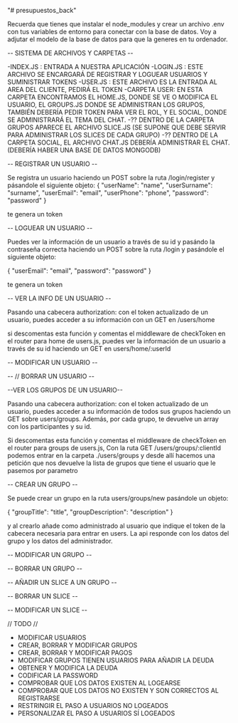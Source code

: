 "# presupuestos_back" 

Recuerda que tienes que instalar el node_modules y crear un archivo .env con tus variables de entorno para conectar con la base de datos. Voy a adjutar el modelo de la base de datos para que la generes en tu ordenador.


-- SISTEMA DE ARCHIVOS Y CARPETAS --

-INDEX.JS : ENTRADA A NUESTRA APLICACIÓN
-LOGIN.JS : ESTE ARCHIVO SE ENCARGARÁ DE REGISTRAR Y LOGUEAR USUARIOS Y SUMINISTRAR TOKENS
-USER.JS : ESTE ARCHIVO ES LA ENTRADA AL AREA DEL CLIENTE, PEDIRÁ EL TOKEN
-CARPETA USER: EN ESTA CARPETA ENCONTRAMOS EL HOME.JS, DONDE SE VE O MODIFICA EL USUARIO, EL GROUPS.JS DONDE SE ADMINISTRAN LOS GRUPOS, TAMBIÉN DEBERÍA PEDIR TOKEN PARA VER EL ROL, Y EL SOCIAL, DONDE SE ADMINISTRARÁ EL TEMA DEL CHAT. 
-?? DENTRO DE LA CARPETA GRUPOS APARECE EL ARCHIVO SLICE.JS (SE SUPONE QUE DEBE SERVIR PARA ADMINISTRAR LOS SLICES DE CADA GRUPO)
-?? DENTRO DE LA CARPETA SOCIAL, EL ARCHIVO CHAT.JS DEBERÍA ADMINISTRAR EL CHAT. (DEBERÍA HABER UNA BASE DE DATOS MONGODB)


-- REGISTRAR UN USUARIO --

Se registra un usuario haciendo un POST sobre la ruta /login/register y pásandole el siguiente objeto:
{
    "userName": "name",
    "userSurname": "surname",
    "userEmail": "email",
    "userPhone": "phone",
    "password": "password"
}

te genera un token

-- LOGUEAR UN USUARIO --

Puedes ver la información de un usuario a través de su id y pasándo la contraseña correcta haciendo un POST sobre la ruta /login y pasándole el siguiente objeto:

{
    "userEmail": "email",
    "password": "password"
}

te genera un token

-- VER LA INFO DE UN USUARIO --

Pasando una cabecera authorization: con el token actualizado de un usuario, puedes acceder a su información con un GET en /users/home

si descomentas esta función y comentas el middleware de checkToken en el router para home de users.js, puedes ver la información de un usuario a través de su id haciendo un GET en users/home/:userId


-- MODIFICAR UN USUARIO --

-- // BORRAR UN USUARIO --

--VER LOS GRUPOS DE UN USUARIO--

Pasando una cabecera authorization: con el token actualizado de un usuario, puedes acceder a su información de todos sus grupos haciendo un GET sobre users/groups. Además, por cada grupo, te devuelve un array con los participantes y su id.

Si descomentas esta función y comentas el middleware de checkToken en el router para groups de users.js, Con la ruta GET /users/groups/:clientId podemos entrar en la carpeta ./users/groups y desde allí hacemos una petición que nos devuelve la lista de grupos que tiene el usuario que le pasemos por parametro

-- CREAR UN GRUPO --

Se puede crear un grupo en la ruta users/groups/new pasándole un objeto:

{
    "groupTitle": "title",
    "groupDescription": "description"
}

y al crearlo añade como administrado al usuario que indique el token de la cabecera necesaria para entrar en users. La api responde con los datos del grupo y los datos del administrador.

-- MODIFICAR UN GRUPO --

-- BORRAR UN GRUPO --

-- AÑADIR UN SLICE A UN GRUPO --

-- BORRAR UN SLICE --

-- MODIFICAR UN SLICE --

// TODO //

- MODIFICAR USUARIOS
- CREAR, BORRAR Y MODIFICAR GRUPOS
- CREAR, BORRAR Y MODIFICAR PAGOS
- MODIFICAR GRUPOS TIENEN USUARIOS PARA AÑADIR LA DEUDA
- OBTENER Y MODIFICA LA DEUDA
- CODIFICAR LA PASSWORD
- COMPROBAR QUE LOS DATOS EXISTEN AL LOGEARSE
- COMPROBAR QUE LOS DATOS NO EXISTEN Y SON CORRECTOS AL REGISTRARSE
- RESTRINGIR EL PASO A USUARIOS NO LOGEADOS
- PERSONALIZAR EL PASO A USUARIOS SÍ LOGEADOS

